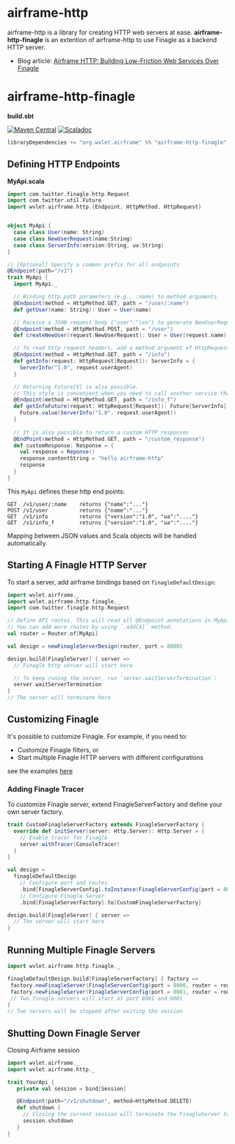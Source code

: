 airframe-http
====

airframe-http is a library for creating HTTP web servers at ease.
**airframe-http-finagle** is an extention of airframe-http to use Finagle as a backend HTTP server.

- Blog article: [Airframe HTTP: Building Low-Friction Web Services Over Finagle](https://medium.com/@taroleo/airframe-http-a-minimalist-approach-for-building-web-services-in-scala-743ba41af7f)

# airframe-http-finagle

**build.sbt**

[![Maven Central](https://maven-badges.herokuapp.com/maven-central/org.wvlet.airframe/airframe-http-finagle_2.12/badge.svg)](http://central.maven.org/maven2/org/wvlet/airframe/airframe-http-finagle_2.12/)
[![Scaladoc](http://javadoc-badge.appspot.com/org.wvlet.airframe/airframe-http_2.12.svg?label=scaladoc)](http://javadoc-badge.appspot.com/org.wvlet.airframe/airframe-http_2.12)
```scala
libraryDependencies += "org.wvlet.airframe" %% "airframe-http-finagle" %% (version)
```

## Defining HTTP Endpoints

**MyApi.scala**
```scala
import com.twitter.finagle.http.Request
import com.twitter.util.Future
import wvlet.airframe.http.{Endpoint, HttpMethod, HttpRequest}


object MyApi {
  case class User(name: String)
  case class NewUserRequest(name:String)
  case class ServerInfo(version:String, ua:String)
}

// [Optional] Specify a common prefix for all endpoints
@Endpoint(path="/v1")
trait MyApi {
  import MyApi._

  // Binding http path parameters (e.g., :name) to method arguments
  @Endpoint(method = HttpMethod.GET, path = "/user/:name")
  def getUser(name: String): User = User(name)

  // Receive a JSON request body {"user":"leo"} to generate NewUserRequest instance
  @Endpoint(method = HttpMethod.POST, path = "/user")
  def createNewUser(request:NewUserRequest): User = User(request.name)

  // To read http request headers, add a method argument of HttpRequest[Request] type
  @Endpoint(method = HttpMethod.GET, path = "/info")
  def getInfo(request: HttpRequest[Request]): ServerInfo = {
    ServerInfo("1.0", request.userAgent)
  }

  // Returning Future[X] is also possible.
  // This style is convenient when you need to call another service that returns Future response.
  @Endpoint(method = HttpMethod.GET, path = "/info_f")
  def getInfoFuture(request: HttpRequest[Request]): Future[ServerInfo] = {
    Future.value(ServerInfo("1.0", request.userAgent))
  }
  
  // It is also possible to return a custom HTTP responses
  @EndPoint(method = HttpMethod.GET, path = "/custom_response")
  def customResponse: Response = {
    val response = Reponse()
    response.contentString = "hello airframe-http"
    response
  }
}
```

This `MyApi` defines these http end points:
```
GET  /v1/user/:name    returns {"name":"..."}
POST /v1/user          returns {"name":"..."}
GET  /v1/info          returns {"version":"1.0", "ua":"...."}
GET  /v1/info_f        returns {"version":"1.0", "ua":"...."}
```

Mapping between JSON values and Scala objects will be handled automatically.

## Starting A Finagle HTTP Server

To start a server, add airframe bindings based on `finagleDefaultDesign`:
```scala
import wvlet.airframe._
import wvlet.airframe.http.finagle._
import com.twitter.finagle.http.Request

// Define API routes. This will read all @Endpoint annotations in MyApi
// You can add more routes by using `.add[X]` method.
val router = Router.of[MyApi]

val design = newFinagleServerDesign(router, port = 8080)

design.build[FinagleServer] { server =>
  // Finagle http server will start here

  // To keep runing the server, run `server.waitServerTermination`:
  server.waitServerTermination
}
// The server will terminate here
```


## Customizing Finagle

It's possible to customize Finagle. For example, if you need to:
- Customize Finagle filters, or
- Start multiple Finagle HTTP servers with different configurations

see the examples [here](https://github.com/wvlet/airframe/blob/master/airframe-http-finagle/src/test/scala/wvlet/airframe/http/finagle/FinagleServerFactoryTest.scala)


### Adding Finagle Tracer

To customize Finagle server, extend FinagleServerFactory and define your own 
server factory.

```scala
trait CustomFinagleServerFactory extends FinagleServerFactory {
  override def initServer(server: Http.Server): Http.Server = {
    // Enable tracer for Finagle
    server.withTracer(ConsoleTracer)
  }
}

val design =
  finagleDefaultDesign
    // Configure port and routes
    .bind[FinagleServerConfig].toInstance(FinagleServerConfig(port = 8080, router = router))
    // Configure Finagle Server
    .bind[FinagleServerFactory].to[CustomFinagleServerFactory]

design.build[FinagleServer] { server => 
  // The server will start here
}
``` 


## Running Multiple Finagle Servers


```scala
import wvlet.airframe.http.finagle._

finagleDefaultDesign.build[FinagleServerFactory] { factory =>
 factory.newFinagleServer(FinagleServerConfig(port = 8080, router = router1))
 factory.newFinagleServer(FinagleServerConfig(port = 8081, router = router2))
 // Two finagle servers will start at port 8081 and 8081
}
// Two servers will be stopped after exiting the session
```


## Shutting Down Finagle Server

Closing Airframe session  

```scala
import wvlet.airframe._
import wvlet.airframe.http._

trait YourApi {
   private val session = bind[Session]

   @Endpoint(path="/v1/shutdown", method=HttpMethod.DELETE)
   def shutdown {
     // Closing the current session will terminate the FinagleServer too.
     session.shutdown
   }
}
```
